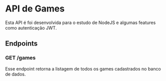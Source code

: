 # API de Games
Esta API é foi desenvolvida para o estudo de NodeJS e algumas features como autenticação JWT.

## Endpoints
### GET /games
Esse endpoint retorna a listagem de todos os games cadastrados no banco de dados.
